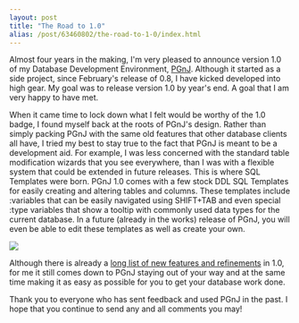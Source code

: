 ```yaml
---
layout: post
title: "The Road to 1.0"
alias: /post/63460802/the-road-to-1-0/index.html
---
```


Almost four years in the making, I'm very pleased to announce version 1.0 of my Database Development Environment, [PGnJ](http://thomasmango.com/projects/pgnj). Although it started as a side project, since February's release of 0.8, I have kicked developed into high gear. My goal was to release version 1.0 by year's end. A goal that I am very happy to have met.

When it came time to lock down what I felt would be worthy of the 1.0 badge, I found myself back at the roots of PGnJ's design. Rather than simply packing PGnJ with the same old features that other database clients all have, I tried my best to stay true to the fact that PGnJ is meant to be a development aid. For example, I was less concerned with the standard table modification wizards that you see everywhere, than I was with a flexible system that could be extended in future releases. This is where SQL Templates were born. PGnJ 1.0 comes with a few stock DDL SQL Templates for easily creating and altering tables and columns. These templates include :variables that can be easily navigated using SHIFT+TAB and even special :type variables that show a tooltip with commonly used data types for the current database. In a future (already in the works) release of PGnJ, you will even be able to edit these templates as well as create your own.

<p class="image">
  <img src="http://thomasmango.com/images/2008/12/sql-templates.png"/>
</p>

Although there is already a [long list of new features and refinements](http://thomasmango.com/files/PGnJ/changes.txt) in 1.0, for me it still comes down to PGnJ staying out of your way and at the same time making it as easy as possible for you to get your database work done.

Thank you to everyone who has sent feedback and used PGnJ in the past. I hope that you continue to send any and all comments you may!